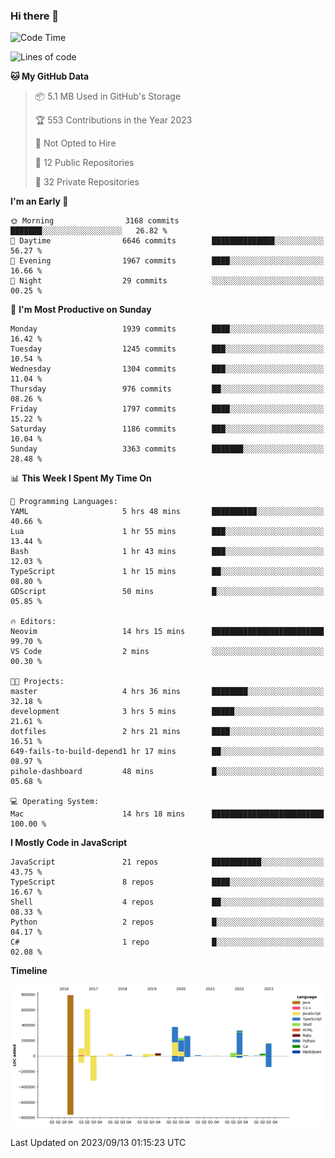 ### Hi there 👋

<!--
**Clumsy-Coder/Clumsy-Coder** is a ✨ _special_ ✨ repository because its `README.md` (this file) appears on your GitHub profile.

Here are some ideas to get you started:

- 🔭 I’m currently working on ...
- 🌱 I’m currently learning ...
- 👯 I’m looking to collaborate on ...
- 🤔 I’m looking for help with ...
- 💬 Ask me about ...
- 📫 How to reach me: ...
- 😄 Pronouns: ...
- ⚡ Fun fact: ...
-->

<!-- anmol098/waka-readme-stats -->
<!--START_SECTION:waka-->
![Code Time](http://img.shields.io/badge/Code%20Time-379%20hrs-blue)

![Lines of code](https://img.shields.io/badge/From%20Hello%20World%20I%27ve%20Written-3.1%20million%20lines%20of%20code-blue)

**🐱 My GitHub Data** 

> 📦 5.1 MB Used in GitHub's Storage 
 > 
> 🏆 553 Contributions in the Year 2023
 > 
> 🚫 Not Opted to Hire
 > 
> 📜 12 Public Repositories 
 > 
> 🔑 32 Private Repositories 
 > 
**I'm an Early 🐤** 

```text
🌞 Morning                3168 commits        ███████░░░░░░░░░░░░░░░░░░   26.82 % 
🌆 Daytime                6646 commits        ██████████████░░░░░░░░░░░   56.27 % 
🌃 Evening                1967 commits        ████░░░░░░░░░░░░░░░░░░░░░   16.66 % 
🌙 Night                  29 commits          ░░░░░░░░░░░░░░░░░░░░░░░░░   00.25 % 
```
📅 **I'm Most Productive on Sunday** 

```text
Monday                   1939 commits        ████░░░░░░░░░░░░░░░░░░░░░   16.42 % 
Tuesday                  1245 commits        ███░░░░░░░░░░░░░░░░░░░░░░   10.54 % 
Wednesday                1304 commits        ███░░░░░░░░░░░░░░░░░░░░░░   11.04 % 
Thursday                 976 commits         ██░░░░░░░░░░░░░░░░░░░░░░░   08.26 % 
Friday                   1797 commits        ████░░░░░░░░░░░░░░░░░░░░░   15.22 % 
Saturday                 1186 commits        ███░░░░░░░░░░░░░░░░░░░░░░   10.04 % 
Sunday                   3363 commits        ███████░░░░░░░░░░░░░░░░░░   28.48 % 
```


📊 **This Week I Spent My Time On** 

```text
💬 Programming Languages: 
YAML                     5 hrs 48 mins       ██████████░░░░░░░░░░░░░░░   40.66 % 
Lua                      1 hr 55 mins        ███░░░░░░░░░░░░░░░░░░░░░░   13.44 % 
Bash                     1 hr 43 mins        ███░░░░░░░░░░░░░░░░░░░░░░   12.03 % 
TypeScript               1 hr 15 mins        ██░░░░░░░░░░░░░░░░░░░░░░░   08.80 % 
GDScript                 50 mins             █░░░░░░░░░░░░░░░░░░░░░░░░   05.85 % 

🔥 Editors: 
Neovim                   14 hrs 15 mins      █████████████████████████   99.70 % 
VS Code                  2 mins              ░░░░░░░░░░░░░░░░░░░░░░░░░   00.30 % 

🐱‍💻 Projects: 
master                   4 hrs 36 mins       ████████░░░░░░░░░░░░░░░░░   32.18 % 
development              3 hrs 5 mins        █████░░░░░░░░░░░░░░░░░░░░   21.61 % 
dotfiles                 2 hrs 21 mins       ████░░░░░░░░░░░░░░░░░░░░░   16.51 % 
649-fails-to-build-depend1 hr 17 mins        ██░░░░░░░░░░░░░░░░░░░░░░░   08.97 % 
pihole-dashboard         48 mins             █░░░░░░░░░░░░░░░░░░░░░░░░   05.68 % 

💻 Operating System: 
Mac                      14 hrs 18 mins      █████████████████████████   100.00 % 
```

**I Mostly Code in JavaScript** 

```text
JavaScript               21 repos            ███████████░░░░░░░░░░░░░░   43.75 % 
TypeScript               8 repos             ████░░░░░░░░░░░░░░░░░░░░░   16.67 % 
Shell                    4 repos             ██░░░░░░░░░░░░░░░░░░░░░░░   08.33 % 
Python                   2 repos             █░░░░░░░░░░░░░░░░░░░░░░░░   04.17 % 
C#                       1 repo              █░░░░░░░░░░░░░░░░░░░░░░░░   02.08 % 
```



**Timeline**

![Lines of Code chart](https://raw.githubusercontent.com/Clumsy-Coder/Clumsy-Coder/main/assets/bar_graph.png)


 Last Updated on 2023/09/13 01:15:23 UTC
<!--END_SECTION:waka-->
